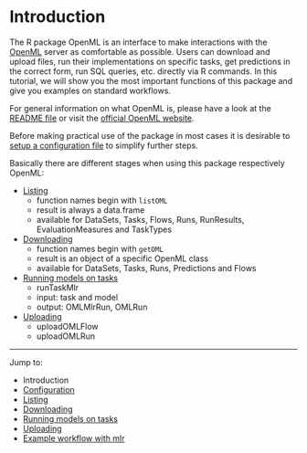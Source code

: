 Introduction
============

The R package OpenML is an interface to make interactions with the [OpenML](http://openml.org/) server
as comfortable as possible. Users can download and upload files, run their implementations on specific tasks, get
predictions in the correct form, run SQL queries, etc. directly via R commands. In this tutorial, we
will show you the most important functions of this package and give you examples on standard
workflows.

For general information on what OpenML is, please have a look at the
[README file](https://github.com/openml/OpenML/blob/master/README.md) or visit
the [official OpenML website](http://openml.org/).

Before making practical use of the package in most cases it is desirable to
[setup a configuration file](2-Configuration.md) to simplify further steps.

Basically there are different stages when using this package respectively OpenML:
* [Listing](3-Listing.md)
    * function names begin with `listOML`
    * result is always a data.frame
    * available for DataSets, Tasks, Flows, Runs, RunResults, EvaluationMeasures and TaskTypes
* [Downloading](4-Downloading.md)
    * function names begin with `getOML`
    * result is an object of a specific OpenML class
    * available for DataSets, Tasks, Runs, Predictions and Flows
* [Running models on tasks](5-Running.md)
    * runTaskMlr
    * input: task and model
    * output: OMLMlrRun, OMLRun
* [Uploading](6-Uploading.md)
    * uploadOMLFlow
    * uploadOMLRun

----------------------------------------------------------------------------------------------------
Jump to:
- Introduction
- [Configuration](2-Configuration.md)
- [Listing](3-Listing.md)
- [Downloading](4-Downloading.md)
- [Running models on tasks](5-Running.md)
- [Uploading](6-Uploading.md)
- [Example workflow with mlr](7-Example-workflow-with-mlr.md)
